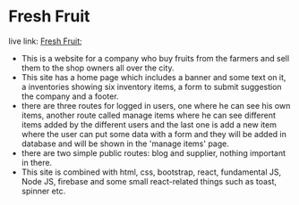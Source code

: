 # Fresh Fruit
 live link: [Fresh Fruit](https://assignment-11-ce30f.web.app/);
 * This is a website for a company who buy fruits from the farmers and sell them to the shop owners all over the city. 
 * This site has a home page which includes a banner and some text on it, a inventories showing six inventory items, a form to submit suggestion the company and a footer. 
 * there are three routes for logged in users, one where he can see his own items, another route called manage items where he can see different items added by the different users and the last one is add a new item where the user can put some data with a form and they will be added in database and will be shown in the 'manage items' page.
 * there are two simple public routes: blog and supplier, nothing important in there.
 * This site is combined with html, css, bootstrap, react, fundamental JS, Node JS, firebase and some small react-related things such as toast, spinner etc.   

